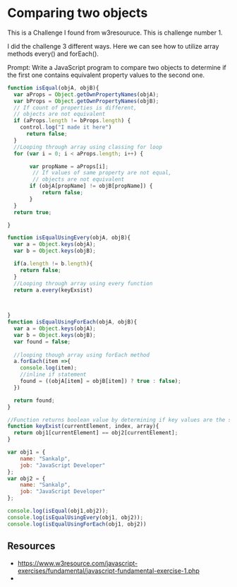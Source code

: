 # Comparing two objects

This is a Challenge I found from w3resouruce. This is challenge number 1. 

I did the challenge 3 different ways. Here we can see how to utilize array methods every() and forEach(). 

Prompt: Write a JavaScript program to compare two objects to determine if the first  one contains equivalent property values to the second one.

```javascript
function isEqual(objA, objB){
  var aProps = Object.getOwnPropertyNames(objA);
  var bProps = Object.getOwnPropertyNames(objB);
  // If count of properties is different,
  // objects are not equivalent
  if (aProps.length != bProps.length) {
    control.log("I made it here")
      return false;
  }
  //Looping through array using classing for loop
  for (var i = 0; i < aProps.length; i++) {

       var propName = aProps[i];
        // If values of same property are not equal,
        // objects are not equivalent
       if (objA[propName] != objB[propName]) {
           return false;
       }
  }
  return true;

}

function isEqualUsingEvery(objA, objB){
  var a = Object.keys(objA);
  var b = Object.keys(objB);

  if(a.length != b.length){
    return false;
  }
  //Looping through array using every function
  return a.every(keyExsist)
  


}
function isEqualUsingForEach(objA, objB){
  var a = Object.keys(objA);
  var b = Object.keys(objB);
  var found = false;
  
  //looping though array using forEach method
  a.forEach(item =>{
    console.log(item);
    //inline if statement
    found = ((objA[item] = objB[item]) ? true : false);
  })

  return found;
}

//Function returns boolean value by determining if key values are the same
function keyExist(currentElement, index, array){
  return obj1[currentElement] == obj2[currentElement];
}

var obj1 = {
    name: "Sankalp",
    job: "JavaScript Developer"
};
var obj2 = {
    name: "Sankalp",
    job: "JavaScript Developer"
};

console.log(isEqual(obj1,obj2));
console.log(isEqualUsingEvery(obj1, obj2));
console.log(isEqualUsingForEach(obj1, obj2))
```

## Resources

- https://www.w3resource.com/javascript-exercises/fundamental/javascript-fundamental-exercise-1.php
-
